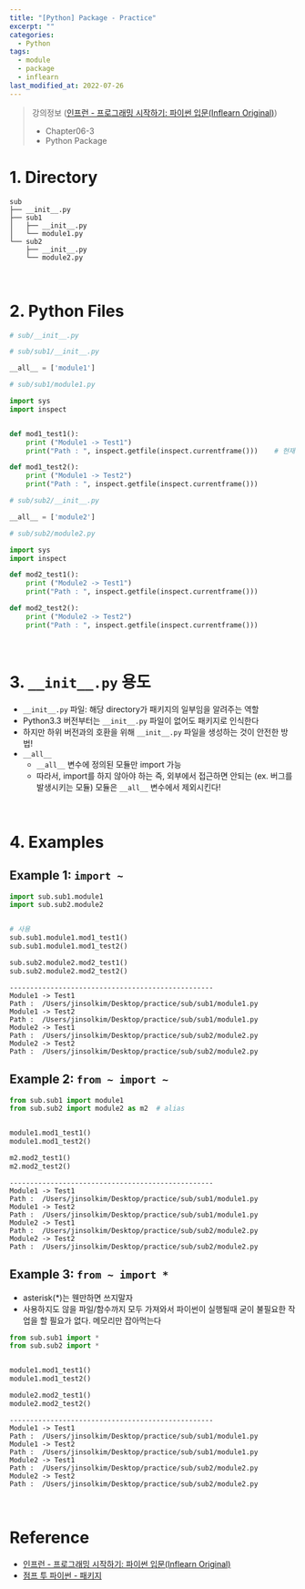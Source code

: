 ```yaml
---
title: "[Python] Package - Practice"
excerpt: ""
categories:
  - Python
tags:
  - module
  - package
  - inflearn
last_modified_at: 2022-07-26
---
```

> 강의정보 ([인프런 - 프로그래밍 시작하기: 파이썬 입문(Inflearn Original)](https://www.inflearn.com/course/%ED%94%84%EB%A1%9C%EA%B7%B8%EB%9E%98%EB%B0%8D-%ED%8C%8C%EC%9D%B4%EC%8D%AC-%EC%9E%85%EB%AC%B8-%EC%9D%B8%ED%94%84%EB%9F%B0-%EC%98%A4%EB%A6%AC%EC%A7%80%EB%84%90))
> + Chapter06-3
> + Python Package

# 1. Directory

```
sub
├── __init__.py
├── sub1
│   ├── __init__.py
│   └── module1.py
└── sub2
    ├── __init__.py
    └── module2.py
```

<br>

# 2. Python Files

```python
# sub/__init__.py
```

```python
# sub/sub1/__init__.py

__all__ = ['module1']
```

```python
# sub/sub1/module1.py

import sys
import inspect


def mod1_test1():
	print ("Module1 -> Test1")
	print("Path : ", inspect.getfile(inspect.currentframe()))	 # 현재 실행파일의 파일 위치 출력

def mod1_test2():
	print ("Module1 -> Test2")
	print("Path : ", inspect.getfile(inspect.currentframe()))
```
```python
# sub/sub2/__init__.py

__all__ = ['module2']
```

```python
# sub/sub2/module2.py

import sys
import inspect

def mod2_test1():
	print ("Module2 -> Test1")
	print("Path : ", inspect.getfile(inspect.currentframe()))

def mod2_test2():
	print ("Module2 -> Test2")
	print("Path : ", inspect.getfile(inspect.currentframe()))
```

<br>

# 3. `__init__.py` 용도
+ `__init__.py` 파일: 해당 directory가 패키지의 일부임을 알려주는 역할
+ Python3.3 버전부터는 `__init__.py` 파일이 없어도 패키지로 인식한다
+ 하지만 하위 버전과의 호환을 위해 `__init__.py` 파일을 생성하는 것이 안전한 방법!
+ `__all__`
    + `__all__` 변수에 정의된 모듈만 import 가능
    + 따라서, import를 하지 않아야 하는 즉, 외부에서 접근하면 안되는 (ex. 버그를 발생시키는 모듈) 모듈은 `__all__` 변수에서 제외시킨다!

<br>

# 4. Examples

## Example 1: `import ~`

```python
import sub.sub1.module1
import sub.sub2.module2


# 사용
sub.sub1.module1.mod1_test1()
sub.sub1.module1.mod1_test2()

sub.sub2.module2.mod2_test1()
sub.sub2.module2.mod2_test2()
```
```
--------------------------------------------------
Module1 -> Test1
Path :  /Users/jinsolkim/Desktop/practice/sub/sub1/module1.py
Module1 -> Test2
Path :  /Users/jinsolkim/Desktop/practice/sub/sub1/module1.py
Module2 -> Test1
Path :  /Users/jinsolkim/Desktop/practice/sub/sub2/module2.py
Module2 -> Test2
Path :  /Users/jinsolkim/Desktop/practice/sub/sub2/module2.py
```

## Example 2: `from ~ import ~`

```python
from sub.sub1 import module1
from sub.sub2 import module2 as m2  # alias


module1.mod1_test1()
module1.mod1_test2()

m2.mod2_test1()
m2.mod2_test2()
```
```
--------------------------------------------------
Module1 -> Test1
Path :  /Users/jinsolkim/Desktop/practice/sub/sub1/module1.py
Module1 -> Test2
Path :  /Users/jinsolkim/Desktop/practice/sub/sub1/module1.py
Module2 -> Test1
Path :  /Users/jinsolkim/Desktop/practice/sub/sub2/module2.py
Module2 -> Test2
Path :  /Users/jinsolkim/Desktop/practice/sub/sub2/module2.py
```

## Example 3: `from ~ import *`
+ asterisk(*)는 웬만하면 쓰지말자
+ 사용하지도 않을 파일/함수까지 모두 가져와서 파이썬이 실행될때 굳이 불필요한 작업을 할 필요가 없다. 메모리만 잡아먹는다 

```python
from sub.sub1 import *
from sub.sub2 import *


module1.mod1_test1()
module1.mod1_test2()

module2.mod2_test1()
module2.mod2_test2()
```
```
--------------------------------------------------
Module1 -> Test1
Path :  /Users/jinsolkim/Desktop/practice/sub/sub1/module1.py
Module1 -> Test2
Path :  /Users/jinsolkim/Desktop/practice/sub/sub1/module1.py
Module2 -> Test1
Path :  /Users/jinsolkim/Desktop/practice/sub/sub2/module2.py
Module2 -> Test2
Path :  /Users/jinsolkim/Desktop/practice/sub/sub2/module2.py
```

<br>

# Reference
+ [인프런 - 프로그래밍 시작하기: 파이썬 입문(Inflearn Original)](https://www.inflearn.com/course/%ED%94%84%EB%A1%9C%EA%B7%B8%EB%9E%98%EB%B0%8D-%ED%8C%8C%EC%9D%B4%EC%8D%AC-%EC%9E%85%EB%AC%B8-%EC%9D%B8%ED%94%84%EB%9F%B0-%EC%98%A4%EB%A6%AC%EC%A7%80%EB%84%90)
+ [점프 투 파이썬 - 패키지](https://wikidocs.net/1418)

<br>
